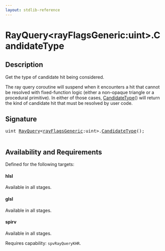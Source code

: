 ```yaml
---
layout: stdlib-reference
---
```


# RayQuery\<rayFlagsGeneric:uint\>\.CandidateType

## Description

Get the type of candidate hit being considered.

The ray query coroutine will suspend when it encounters
a hit that cannot be resolved with fixed-function logic
(either a non-opaque triangle or a procedural primitive).
In either of those cases, <span class='code'><a href="/stdlib-reference/types/rayquery-03/candidatetype-09">CandidateType</a>()</span> will return
the kind of candidate hit that must be resolved by
user code.




## Signature 

<pre>
<span class="code_keyword">uint</span> <a href="/stdlib-reference/types/rayquery-03/index" class="code_type">RayQuery</a>&lt;<a href="/stdlib-reference/types/rayquery-03/index#decl-rayFlagsGeneric" class="code_var">rayFlagsGeneric</a>:<span class="code_keyword">uint</span>&gt;.<a href="/stdlib-reference/types/rayquery-03/candidatetype-09">CandidateType</a>();

</pre>

## Availability and Requirements

Defined for the following targets:

#### hlsl
Available in all stages.

#### glsl
Available in all stages.

#### spirv
Available in all stages.

Requires capability: `spvRayQueryKHR`.


